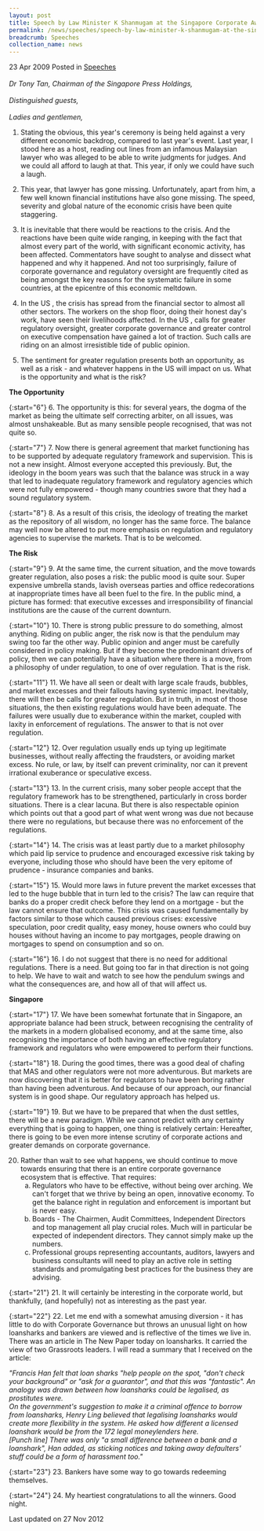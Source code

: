 ```yaml
---
layout: post
title: Speech by Law Minister K Shanmugam at the Singapore Corporate Awards 2009
permalink: /news/speeches/speech-by-law-minister-k-shanmugam-at-the-singapore-corporate-awards-2009
breadcrumb: Speeches
collection_name: news
---
```


23 Apr 2009 Posted in [Speeches](/news/speeches)
<br>    
*Dr Tony Tan, Chairman of the  Singapore  Press Holdings,*
<br>  
*Distinguished guests,*
<br>    
*Ladies and gentlemen,*
 

1. Stating the obvious, this year's ceremony is being held against a very different economic backdrop, compared to last year's event.  Last year, I stood here as a host, reading out lines from an infamous Malaysian lawyer who was alleged to be able to write judgments for judges. And we could all afford to laugh at that.  This year, if only we could have such a laugh.

2. This year, that lawyer has gone missing.  Unfortunately, apart from him, a few well known financial institutions have also gone missing.  The speed, severity and global nature of the economic crisis have been quite staggering.

3. It is inevitable that there would be reactions to the crisis. And the reactions have been quite wide ranging, in keeping with the fact that almost every part of the world, with significant economic activity, has been affected. Commentators have sought to analyse and dissect what happened and why it happened. And not too surprisingly, failure of corporate governance and regulatory oversight are frequently cited as being amongst the key reasons for the systematic failure in some countries, at the epicentre of this economic meltdown.

4. In the  US , the crisis has spread from the financial sector to almost all other sectors.  The workers on the shop floor, doing their honest day's work, have seen their livelihoods affected. In the  US , calls for greater regulatory oversight, greater corporate governance and greater control on executive compensation have gained a lot of traction.  Such calls are riding on an almost irresistible tide of public opinion.

5. The sentiment for greater regulation presents both an opportunity, as well as a risk - and whatever happens in the  US  will impact on us. What is the opportunity and what is the risk?

**The Opportunity**

{:start="6"}
6. The opportunity is this: for several years, the dogma of the market as being the ultimate self correcting arbiter, on all issues, was almost unshakeable. But as many sensible people recognised, that was not quite so.

{:start="7"}
7. Now there is general agreement that market functioning has to be supported by adequate regulatory framework and supervision.  This is not a new insight.  Almost everyone accepted this previously.  But, the ideology in the boom years was such that the balance was struck in a way that led to inadequate regulatory framework and regulatory agencies which were not fully empowered - though many countries swore that they had a sound regulatory system.

{:start="8"}
8. As a result of this crisis, the ideology of treating the market as the repository of all wisdom, no longer has the same force.  The balance may well now be altered to put more emphasis on regulation and regulatory agencies to supervise the markets.  That is to be welcomed.

**The Risk**

{:start="9"}
9. At the same time, the current situation, and the move towards greater regulation, also poses a risk: the public mood is quite sour.  Super expensive umbrella stands, lavish overseas parties and office redecorations at inappropriate times have all been fuel to the fire.  In the public mind, a picture has formed: that executive excesses and irresponsibility of financial institutions are the cause of the current downturn.

 

{:start="10"}
10. There is strong public pressure to do something, almost anything.  Riding on public anger, the risk now is that the pendulum may swing too far the other way.  Public opinion and anger must be carefully considered in policy making.  But if they become the predominant drivers of policy, then we can potentially have a situation where there is a move, from a philosophy of under regulation, to one of over regulation.  That is the risk.

 

{:start="11"}
11. We have all seen or dealt with large scale frauds, bubbles, and market excesses and their fallouts having systemic impact.  Inevitably, there will then be calls for greater regulation. But in truth, in most of those situations, the then existing regulations would have been adequate. The failures were usually due to exuberance within the market, coupled with laxity in enforcement of regulations.  The answer to that is not over regulation.

 

{:start="12"}
12. Over regulation usually ends up tying up legitimate businesses, without really affecting the fraudsters, or avoiding market excess.  No rule, or law, by itself can prevent criminality, nor can it prevent irrational exuberance or speculative excess.

 

{:start="13"}
13. In the current crisis, many sober people accept that the regulatory framework has to be strengthened, particularly in cross border situations.  There is a clear lacuna.  But there is also respectable opinion which points out that a good part of what went wrong was due not because there were no regulations, but because there was no enforcement of the regulations.

 

{:start="14"}
14. The crisis was at least partly due to a market philosophy which paid lip service to prudence and encouraged excessive risk taking by everyone, including those who should have been the very epitome of prudence - insurance companies and banks.

 

{:start="15"}
15. Would more laws in future prevent the market excesses that led to the huge bubble that in turn led to the crisis?  The law can require that banks do a proper credit check before they lend on a mortgage - but the law cannot ensure that outcome.  This crisis was caused fundamentally by factors similar to those which caused previous crises: excessive speculation, poor credit quality, easy money, house owners who could buy houses without having an income to pay mortgages, people drawing on mortgages to spend on consumption and so on. 

 

{:start="16"}
16. I do not suggest that there is no need for additional regulations.  There is a need.  But going too far in that direction is not going to help. We have to wait and watch to see how the pendulum swings and what the consequences are, and how all of that will affect us.

**Singapore**

{:start="17"}
17. We have been somewhat fortunate that in Singapore, an appropriate balance had been struck, between recognising the centrality of the markets in a modern globalised economy, and at the same time, also recognising the importance of both having an effective regulatory framework and regulators who were empowered to perform their functions.

{:start="18"}
18. During the good times, there was a good deal of chafing that  MAS  and other regulators were not more adventurous.  But markets are now discovering that it is better for regulators to have been boring rather than having been adventurous.  And because of our approach, our financial system is in good shape.  Our regulatory approach has helped us.

 

{:start="19"}
19. But we have to be prepared that when the dust settles, there will be a new paradigm. While we cannot predict with any certainty everything that is going to happen, one thing is relatively certain: Hereafter, there is going to be even more intense scrutiny of corporate actions and greater demands on corporate governance.

<ol start="20">
<li>  Rather than wait to see what happens, we should continue to move towards ensuring that there is an entire corporate governance ecosystem that is effective.  That requires:

<ol style="list-style-type: lower-alpha">
<li>Regulators who have to be effective, without being over arching.  We can't forget that we thrive by being an open, innovative economy.  To get the balance right in regulation and enforcement is important but is never easy. </li>
<li>Boards - The Chairmen, Audit Committees, Independent Directors and top management all play crucial roles.  Much will in particular be expected of independent directors.  They cannot simply make up the numbers. </li>
<li> Professional groups representing accountants, auditors, lawyers and business consultants will need to play an active role in setting standards and promulgating best practices for the business they are advising. </li>
</ol>

</li>
</ol>

{:start="21"}
21. It will certainly be interesting in the corporate world, but thankfully, (and hopefully) not as interesting as the past year.

{:start="22"}
22. Let me end with a somewhat amusing diversion - it has little to do with Corporate Governance but throws an unusual light on how loansharks and bankers are viewed and is reflective of the times we live in.  There was an article in The New Paper today on loansharks.  It carried the view of two Grassroots leaders.  I will read a summary that I received on the article:


*"Francis Han felt that loan sharks "help people on the spot, "don't check your background" or "ask for a guarantor", and that this was "fantastic". An analogy was drawn between how loansharks could be legalised, as prostitutes were.*
<br>
*On the government's suggestion to make it a criminal offence to borrow from loansharks, Henry Ling believed that legalising loansharks would create more flexibility in the system.   He asked how different a licensed loanshark would be from the 172 legal moneylenders here.*
<br>
*[Punch line] There was only "a small difference between a bank and a loanshark", Han added, as sticking notices and taking away defaulters' stuff could be a form of harassment too."*
<br>

{:start="23"}
23. Bankers have some way to go towards redeeming themselves.

{:start="24"}
24. My heartiest congratulations to all the winners. Good night.


<p class="right-side-updated">Last updated on 27 Nov 2012</p>

